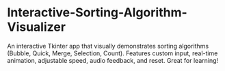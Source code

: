 # Interactive-Sorting-Algorithm-Visualizer
An interactive Tkinter app that visually demonstrates sorting algorithms (Bubble, Quick, Merge, Selection, Count). Features custom input, real-time animation, adjustable speed, audio feedback, and reset. Great for learning!
